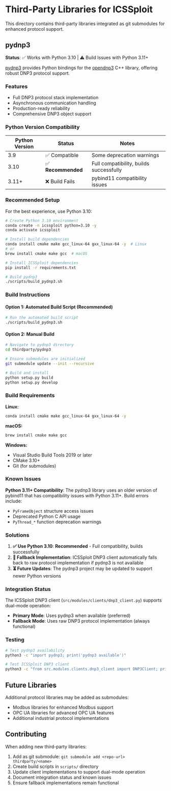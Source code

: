 # Third-Party Libraries for ICSSploit

This directory contains third-party libraries integrated as git submodules for enhanced protocol support.

## pydnp3

**Status**: ✅ Works with Python 3.10 | ⚠️ Build Issues with Python 3.11+

[pydnp3](https://github.com/ChargePoint/pydnp3) provides Python bindings for the [opendnp3](https://github.com/automatak/dnp3) C++ library, offering robust DNP3 protocol support.

### Features
- Full DNP3 protocol stack implementation
- Asynchronous communication handling
- Production-ready reliability
- Comprehensive DNP3 object support

### Python Version Compatibility

| Python Version | Status | Notes |
|---------------|--------|-------|
| 3.9 | ✅ Compatible | Some deprecation warnings |
| 3.10 | ✅ **Recommended** | Full compatibility, builds successfully |
| 3.11+ | ❌ Build Fails | pybind11 compatibility issues |

### Recommended Setup

For the best experience, use Python 3.10:

```bash
# Create Python 3.10 environment
conda create -n icssploit python=3.10 -y
conda activate icssploit

# Install build dependencies
conda install cmake make gcc_linux-64 gxx_linux-64 -y  # Linux
# or
brew install cmake make gcc  # macOS

# Install ICSSploit dependencies
pip install -r requirements.txt

# Build pydnp3
./scripts/build_pydnp3.sh
```

### Build Instructions

#### Option 1: Automated Build Script (Recommended)
```bash
# Run the automated build script
./scripts/build_pydnp3.sh
```

#### Option 2: Manual Build
```bash
# Navigate to pydnp3 directory
cd thirdparty/pydnp3

# Ensure submodules are initialized
git submodule update --init --recursive

# Build and install
python setup.py build
python setup.py develop
```

### Build Requirements

**Linux:**
```bash
conda install cmake make gcc_linux-64 gxx_linux-64 -y
```

**macOS:**
```bash
brew install cmake make gcc
```

**Windows:**
- Visual Studio Build Tools 2019 or later
- CMake 3.10+
- Git (for submodules)

### Known Issues

**Python 3.11+ Compatibility**: The pydnp3 library uses an older version of pybind11 that has compatibility issues with Python 3.11+. Build errors include:

- `PyFrameObject` structure access issues
- Deprecated Python C API usage
- `PyThread_*` function deprecation warnings

### Solutions

1. **✅ Use Python 3.10**: **Recommended** - Full compatibility, builds successfully
2. **🔄 Fallback Implementation**: ICSSploit DNP3 client automatically falls back to raw protocol implementation if pydnp3 is not available
3. **⏳ Future Updates**: The pydnp3 project may be updated to support newer Python versions

### Integration Status

The ICSSploit DNP3 client (`src/modules/clients/dnp3_client.py`) supports dual-mode operation:

- **Primary Mode**: Uses pydnp3 when available (preferred)
- **Fallback Mode**: Uses raw DNP3 protocol implementation (always functional)

### Testing

```bash
# Test pydnp3 availability
python3 -c "import pydnp3; print('pydnp3 available')"

# Test ICSSploit DNP3 client
python3 -c "from src.modules.clients.dnp3_client import DNP3Client; print('DNP3 client ready')"
```

## Future Libraries

Additional protocol libraries may be added as submodules:
- Modbus libraries for enhanced Modbus support
- OPC UA libraries for advanced OPC UA features
- Additional industrial protocol implementations

## Contributing

When adding new third-party libraries:

1. Add as git submodule: `git submodule add <repo-url> thirdparty/<name>`
2. Create build scripts in `scripts/` directory
3. Update client implementations to support dual-mode operation
4. Document integration status and known issues
5. Ensure fallback implementations remain functional
